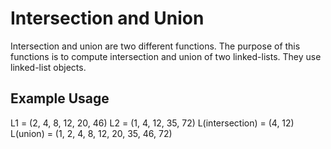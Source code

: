 # Intersection and Union

Intersection and union are two different functions. The purpose of this functions is to compute intersection and union of two linked-lists. They use linked-list objects.

## Example Usage

L1 = (2, 4, 8, 12, 20, 46)
L2 = (1, 4, 12, 35, 72)
L(intersection) = (4, 12)
L(union) = (1, 2, 4, 8, 12, 20, 35, 46, 72)